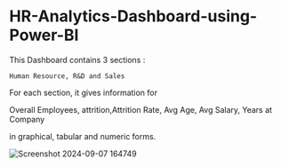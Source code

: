 # HR-Analytics-Dashboard-using-Power-BI

This Dashboard contains 3 sections : 

	Human Resource, R&D and Sales
 
For each section, it gives information for

Overall Employees, attrition,Attrition Rate, Avg Age, Avg Salary, Years at Company 

in graphical, tabular and numeric forms.


![Screenshot 2024-09-07 164749](https://github.com/user-attachments/assets/a0d32b7b-87d2-4230-8307-380b697237b4)
